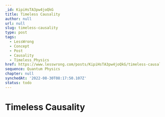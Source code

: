 ```yaml
---
_id: KipiHsTA3pw4joQkG
title: Timeless Causality
author: null
url: null
slug: timeless-causality
type: post
tags:
  - LessWrong
  - Concept
  - Post
  - Causality
  - Timeless_Physics
href: https://www.lesswrong.com/posts/KipiHsTA3pw4joQkG/timeless-causality
sequence: Quantum Physics
chapter: null
synchedAt: '2022-08-30T08:17:50.107Z'
status: todo
---
```


# Timeless Causality
